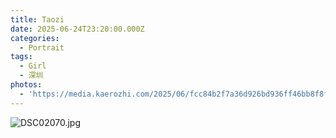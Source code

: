 ```yaml
---
title: Taozi
date: 2025-06-24T23:20:00.000Z
categories:
  - Portrait
tags:
  - Girl
  - 深圳
photos:
  - 'https://media.kaerozhi.com/2025/06/fcc84b2f7a36d926bd936ff46bb8f8fb.jpg'
---
```

![DSC02070.jpg](https://media.kaerozhi.com/2025/06/fcc84b2f7a36d926bd936ff46bb8f8fb.jpg)
